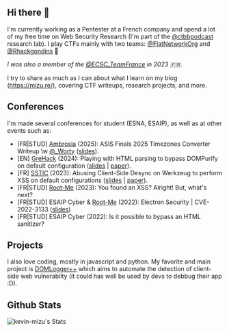 ## Hi there 👋

I'm currently working as a Pentester at a French company and spend a lot of my free time on Web Security Research (I'm part of the [@ctbbpodcast](https://x.com/ctbbpodcast) research lab).
I play CTFs mainly with two teams: [@FlatNetworkOrg](https://x.com/FlatNetworkOrg) and [@Rhackgondins](https://x.com/Rhackgondins) 🦦

*I was also a member of the [@ECSC_TeamFrance](https://x.com/ECSC_TeamFrance) in 2023 🇫🇷.*

I try to share as much as I can about what I learn on my blog (https://mizu.re/), covering CTF writeups, research projects, and more.

## Conferences

I'm made several conferences for student (ESNA, ESAIP), as well as at other events such as:

* [FR|STUD] [Ambrosia](https://esnhack.fr/events/ambrosia-2025/) (2025): ASIS Finals 2025 Timezones Converter Writeup \w [@_Worty](https://x.com/_worty) ([slides](https://slides.com/kevin-mizu/ambrosia-2025-writeup-asis-finales-2025-timezones-converter-writeup-timezones-converter-writeup)).
* [EN] [GreHack](https://grehack.fr/) (2024): Playing with HTML parsing to bypass DOMPurify on default configuration ([slides](https://slides.com/kevin-mizu/grehack-2024-playing-with-html-parsing-to-bypass-dompurify-on-default-configuration) | [paper](https://mizu.re/post/exploring-the-dompurify-library-bypasses-and-fixes)).
* [FR] [SSTIC](https://www.sstic.org/) (2023): Abusing Client-Side Desync on Werkzeug to perform XSS on default configurations ([slides](https://slides.com/kevin-mizu/sstic-2023-abusing-client-side-desync-on-werkzeug-cve-2022-29361) | [paper](https://mizu.re/post/abusing-client-side-desync-on-werkzeug)).
* [FR|STUD] [Root-Me](https://www.root-me.org/) (2023): You found an XSS? Alright! But, what's next?
* [FR|STUD] ESAIP Cyber & [Root-Me](https://www.root-me.org/) (2022): Electron Security | CVE-2022-3133 ([slides](https://slides.com/kevin-mizu/electron-cve-2022-3133))
* [FR|STUD] ESAIP Cyber (2022): Is it possible to bypass an HTML sanitizer?

## Projects

I also love coding, mostly in javascript and python. My favorite and main project is [DOMLogger++](https://github.com/kevin-mizu/domloggerpp) which aims to automate the detection of client-side web vulnerabilty (it could has well be used by devs to debbug their app :D).

## Github Stats

![kevin-mizu's Stats](https://github-readme-stats.vercel.app/api?username=kevin-mizu&theme=tokyonight&show_icons=true&hide_border=true&count_private=true)
